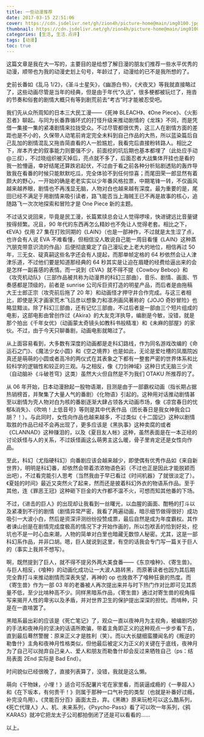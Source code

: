 ```yaml
---
title: 一些动漫推荐
date: 2017-03-15 22:51:06 
cover: https://cdn.jsdelivr.net/gh/zion4h/picture-home@main/img0100.jpg
thumbnail: https://cdn.jsdelivr.net/gh/zion4h/picture-home@main/img0100.jpg
categories: [生活, 生活.点评]
tags: [动漫]
toc: true
---
```

这篇文章是我在大一写的，主要目的是给想了解日漫的朋友们推荐一些水平优秀的动漫，顺带也为我的动漫史划上句号，年龄过了，动漫给的已不是我所想的了。
<!-- more -->
史前长番如《乱马 1/2》，《圣斗士星矢》，《幽游白书》，《犬夜叉》等我就直接略过了，这些动画尽管是当年的经典，但是由于年代“久远”，很多梗都被玩烂了，拖沓的节奏和俗套的剧情大概只有等到剧荒前去“考古”时才能被忍受吧。

我们先从众所周知的日本三大民工漫——《死神 BLEACH》、《One Piece》、《火影忍者》聊起。与同为长番靠循环式的打怪升级来推动剧情的《龙珠》不同，而是凭借一集接一集的紧凑剧情来拉拢受众。不过尽管都很优秀，这三人在剧情方面的差距也是不小的，久保带人动笔前肯定完全未料到自己作品的大热，所以蓝染篇后自己乱加的剧情混乱又拖沓简直看的人一脸尴尬，我看完后直接粉转路人。相比之下，岸本齐史的叙事能力则要强不少，前面挖的坑后期也基本都埋了（此处应手动@三叔），不过晓组织被灭掉后，亮点就不多了，后面忍者大战集体开挂也是看的我一脸懵逼，幸好结尾还算跌宕起伏，不过由于看之前各种分析贴剧透贴的轰炸导致我在看番的时候只能默默吃瓜，完全体验不到任何惊喜；而尾田荣一郎显然有着颇大的野心，一开始的确是老老实实以少年番风格拉票，中期笔锋一转，不仅画风越来越养眼，剧情也不再浅显无脑，人物对白也越来越有深度。最为重要的是，尾田已经不满足于用剧情来吸引读者，路飞能否当上海贼王已不再是故事的核心，追随路飞一次次地探索和冒险才是 One Piece 新的主题。

不过话又说回来，毕竟是民工漫，长篇累牍总会让人觉得啰嗦，快进键远比音量键按得频繁。况且，90 年代的东西再怎么精妙也不免让人觉得老套。相比之下，《EVA》仅用 27 集在打败同期的《LAIN》（也是一部神作，不过就是太生涩了点，也许会有人说 EVA 不难看懂，但相信没人敢说自己能一周目看懂《LAIN》这种蒸汽朋克带意识流的作品）后便彻底奠定了自己漫坛史上老大的地位，相信再过 50 年，三无女、碇真嗣这些名字还会有人提起，而那单帧定格的 64 秒依然会让人津津乐道，不过他们要是知道那经典的 64 秒其实是让迫在眉睫的经费给逼出来的会是怎样一副喜感的表情。而一说到《EVA》就不得不提《Cowboy Bebop》和《攻壳机动队》（三部作品被共称为动漫界的科幻三部曲），音乐、剧情、画面、节奏感都是顶级的，前者是 sunrise 公司斥巨资打造的明星产品，而后者是由拖稿大王士郎正宗（攻壳前后拖了 20 年）和动画怪才押守井合作完成。与这三者相比，即使是天才画家荒木飞吕彦以想象力和凛冽画风著称的《JOJO 奇妙冒险》也略显黯淡。除了科幻三部曲，还有记忆三部曲，不过后者是一部由三个短片组成的电影，这部电影由曾创作过《Akira》的大友克洋执导，编剧是今敏，没错，就是那个拍出《千年女优》（动画蒙太奇镜头如教科书般精准）和《未麻的部屋》的家伙。不过，由于今天只聊番剧，动画电影就略过了。

从上面容易看到，大多数有深度的动画都是走科幻路线，作为同名游戏改编的《命运石之门》、《魔法少女小圆》和《空之境界》也是如此，无论是爱吐槽的凤凰院凶真还是萌萌的小圆或者高冷的两仪式在其表象之下都有一整套严密的世界体系和比较科学的逻辑性和较正的三观。与之相反，像《刀剑神域》这种日式无脑三少流（自动脑补《斗破苍穹》这类）虽然大火但自然是不为我们 OTAKU 所推荐的了。

从 06 年开始，日本动漫掀起一股物语潮，目测是由于一部霸权动画（指长期占据热销榜首，并聚集了大量人气的番剧）《化物语》引起的。这种用对话推动剧情甚至以剧情为壳人物对白为核的番剧逐渐大肆占领各大动画市场，像《凉宫春日的忧郁&消失》、《吹响！上低音号》等则是其中代表作品（团长春日是我女神我会口胡？！）。与此同时，女性向作品也越来越多，不过类似《十二国记》这种以剧情取胜的作品已经不会再出现了，更多应该是《黑执事》这种卖腐的或者《CLANNAD》这种赚泪的，以及《夏目友人帐》这种，虽然表面是在一本正经的讨论妖怪与人的关系，不过妖怪画这么萌男主这么暖，骨子里肯定还是女性向作品。

至此，科幻（尤指硬科幻）向番剧应该会越来越少，即使偶有优秀作品如《来自新世界》，明明是科幻番，却依然会带着浓浓物语色彩（不过也正是因此才能脱颖而出吧），不过看完能引人思考（当然我由于早已看过《时间机器》了就很淡定了）。《夏娃的时间》最近又突然火了起来，然而还是披着科幻外衣的物语系作品。至于其他，连《罪恶王冠》这种砸下巨金的大作都不温不火，可想而知其他番的下场。

不过，《进击的巨人》的出现却让我看到一丝曙光，以血腥的画面、酣畅的打斗以及紧凑到不行的剧情（剧情异常严密，我看了两遍动画，暗示细节做得很好）成功吸引一大波小白，然后是资深评测纷纷投赞成票，最后自然是成为年度霸权。其作者谏山创是在剧情完成度极高的情况下才开始作画的，所以包袱丢的恰到好处，挖坑也不是一时心血来潮，人物的简单对白里也暗藏无数惊人秘密。尤其，这是一部科幻系作品，并非口胡。嗯，巨人就说到这里，有空的话我会专门写一篇关于巨人的（事实上我并不想写）。

啊，既然提到了巨人，就不得不提另外两大美食番——《东京喰种》、《寄生兽》。与巨人相反，《喰种》的动画化成功让一大波人路转黑，而原著读者也因为其后期完全靠打斗来推动剧情而深表失望，再神的 op 也挽救不了喰种狂衰的热度。而《寄生兽》作为一部 03 年的老番被人再次提出来并与时下热门作对比即可见其质量不低，至少比啃种高不少。同样黑暗系作品，《寄生兽》通过对寄生兽的视角描写来揭开人性的卑劣以及矛盾，并对世界卫生的保护提出深深的担忧。而啃种，只是在一直啃罢了。

黑暗系最出彩的应该是《死亡笔记》了，观众一直以夜神月为主视角，被编剧巧妙的手法和夜神月的坚决的话语所欺骗，带着主角即正义的这种观点一步步看下去，直到最后蓦然警醒：原来正义才是胜利（笑）。而以大长腿细蛮腰闻名的《叛逆的勒鲁什》主角和夜神月性格类似，但他最后被定义为正义的关键在于底线，夜神月为了自己可以抛弃自己亲人、爱人和朋友而勒鲁什却会反过来牺牲自己（ps：结局表面 2End 实际是 Bad End）。

时间貌似已经很晚了，直接列表算了，没错，我就是这么懒。

萌向《干物妹，小埋！》适合可乐配薯片宅在家里看，而装逼成瘾的《一拳超人》和《在下坂本，有何贵干！》则属于那种一口气补完的类型（也就是补番好过瘾，补完没鸟用）。《灵能百分百》画面太丑，弃。《黑礁》原来玩枪可以这么酷系列，《死亡代理人》人、机、未来系列，《Psycho-Pass》看了可以吹一年系列，《鸦 KARAS》就冲它把龙太子公司都拍倒闭了还是可以看看的……

以上。
